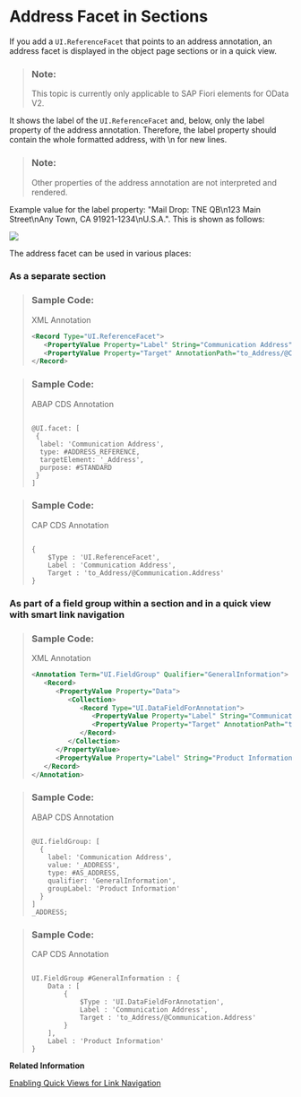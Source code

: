 <!-- loio9eb3aaecc09b431ca27f97eb1ee5d861 -->

# Address Facet in Sections

If you add a `UI.ReferenceFacet` that points to an address annotation, an address facet is displayed in the object page sections or in a quick view.

> ### Note:  
> This topic is currently only applicable to SAP Fiori elements for OData V2.

It shows the label of the `UI.ReferenceFacet` and, below, only the label property of the address annotation. Therefore, the label property should contain the whole formatted address, with \\n for new lines.

> ### Note:  
> Other properties of the address annotation are not interpreted and rendered.

Example value for the label property: "Mail Drop: TNE QB\\n123 Main Street\\nAny Town, CA 91921-1234\\nU.S.A.". This is shown as follows:

 ![](images/Address_Facet_8d92094.png) 

The address facet can be used in various places:





### As a separate section

> ### Sample Code:  
> XML Annotation
> 
> ```xml
> <Record Type="UI.ReferenceFacet">
>    <PropertyValue Property="Label" String="Communication Address" />
>    <PropertyValue Property="Target" AnnotationPath="to_Address/@Communication.Address" />
> </Record>
> 
> ```

> ### Sample Code:  
> ABAP CDS Annotation
> 
> ```
> 
> @UI.facet: [
>  {
>   label: 'Communication Address',
>   type: #ADDRESS_REFERENCE,
>   targetElement: '_Address',
>   purpose: #STANDARD
>  }
> ]  
> ```

> ### Sample Code:  
> CAP CDS Annotation
> 
> ```
> 
> {
>     $Type : 'UI.ReferenceFacet',
>     Label : 'Communication Address',
>     Target : 'to_Address/@Communication.Address'
> }
> ```



### As part of a field group within a section and in a quick view with smart link navigation

> ### Sample Code:  
> XML Annotation
> 
> ```xml
> <Annotation Term="UI.FieldGroup" Qualifier="GeneralInformation">
>    <Record>
>       <PropertyValue Property="Data">
>          <Collection>
>             <Record Type="UI.DataFieldForAnnotation">
>                <PropertyValue Property="Label" String="Communication Address" />
>                <PropertyValue Property="Target" AnnotationPath="to_Address/@Communication.Address"/>
>             </Record>
>          </Collection>
>       </PropertyValue>
>       <PropertyValue Property="Label" String="Product Information"/>
>    </Record>
> </Annotation>
> 
> ```

> ### Sample Code:  
> ABAP CDS Annotation
> 
> ```
> 
> @UI.fieldGroup: [
>   {
>     label: 'Communication Address',
>     value: '_ADDRESS',
>     type: #AS_ADDRESS,
>     qualifier: 'GeneralInformation',
>     groupLabel: 'Product Information'
>   }
> ]
> _ADDRESS;
> ```

> ### Sample Code:  
> CAP CDS Annotation
> 
> ```
> 
> UI.FieldGroup #GeneralInformation : {
>     Data : [
>         {
>             $Type : 'UI.DataFieldForAnnotation',
>             Label : 'Communication Address',
>             Target : 'to_Address/@Communication.Address'
>         }
>     ],
>     Label : 'Product Information'
> }
> 
> ```

**Related Information**  


[Enabling Quick Views for Link Navigation](enabling-quick-views-for-link-navigation-307ced1.md "You can enrich the popovers for link navigation with additional information to display quick views.")


